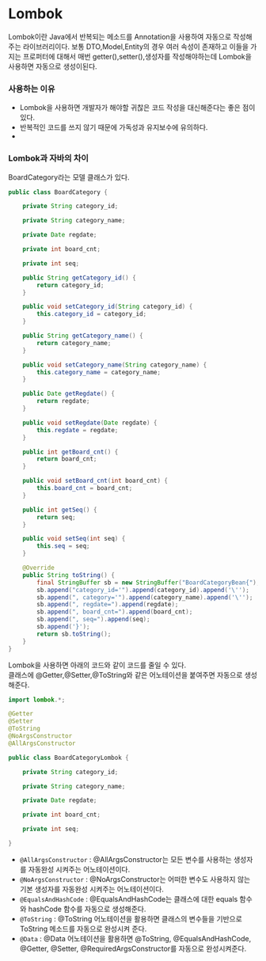 # Lombok
Lombok이란 Java에서 반복되는 메소드를 Annotation을 사용하여 자동으로 작성해주는 라이브러리이다. 보통 DTO,Model,Entity의 경우 여러 속성이 존재하고 이들을 가지는 프로퍼터에 대해서 매번 getter(),setter(),생성자를 작성해야하는데 Lombok을 사용하면 자동으로 생성이된다.

### 사용하는 이유
+ Lombok을 사용하면 개발자가 해야할 귀찮은 코드 작성을 대신해준다는 좋은 점이 있다.
+ 반복적인 코드를 쓰지 않기 때문에 가독성과 유지보수에 유의하다.
+ 

### Lombok과 자바의 차이

BoardCategory라는 모델 클래스가 있다.
```java
public class BoardCategory {

    private String category_id;

    private String category_name;

    private Date regdate;

    private int board_cnt;

    private int seq;

    public String getCategory_id() {
        return category_id;
    }

    public void setCategory_id(String category_id) {
        this.category_id = category_id;
    }

    public String getCategory_name() {
        return category_name;
    }

    public void setCategory_name(String category_name) {
        this.category_name = category_name;
    }

    public Date getRegdate() {
        return regdate;
    }

    public void setRegdate(Date regdate) {
        this.regdate = regdate;
    }

    public int getBoard_cnt() {
        return board_cnt;
    }

    public void setBoard_cnt(int board_cnt) {
        this.board_cnt = board_cnt;
    }

    public int getSeq() {
        return seq;
    }

    public void setSeq(int seq) {
        this.seq = seq;
    }

    @Override
    public String toString() {
        final StringBuffer sb = new StringBuffer("BoardCategoryBean{");
        sb.append("category_id='").append(category_id).append('\'');
        sb.append(", category='").append(category_name).append('\'');
        sb.append(", regdate=").append(regdate);
        sb.append(", board_cnt=").append(board_cnt);
        sb.append(", seq=").append(seq);
        sb.append('}');
        return sb.toString();
    }
}
```
Lombok을 사용하면 아래의 코드와 같이 코드를 줄일 수 있다.<br>
클래스에 @Getter,@Setter,@ToString와 같은 어노테이션을 붙여주면 자동으로 생성해준다.
```java
import lombok.*;

@Getter
@Setter
@ToString
@NoArgsConstructor
@AllArgsConstructor

public class BoardCategoryLombok {

    private String category_id;

    private String category_name;

    private Date regdate;

    private int board_cnt;

    private int seq;

}
```
+ `@AllArgsConstructor` : @AllArgsConstructor는 모든 변수를 사용하는 생성자를 자동완성 시켜주는 어노테이션이다. 
+ `@NoArgsConstructor` : @NoArgsConstructor는 어떠한 변수도 사용하지 않는 기본 생성자를 자동완성 시켜주는 어노테이션이다.
+ `@EqualsAndHashCode` :  @EqualsAndHashCode는 클래스에 대한 equals 함수와 hashCode 함수를 자동으로 생성해준다. 
+ `@ToString` : @ToString 어노테이션을 활용하면 클래스의 변수들을 기반으로 ToString 메소드를 자동으로 완성시켜 준다.
+ `@Data` : @Data 어노테이션을 활용하면 @ToString, @EqualsAndHashCode, @Getter, @Setter, @RequiredArgsConstructor를 자동으로 완성시켜준다.
